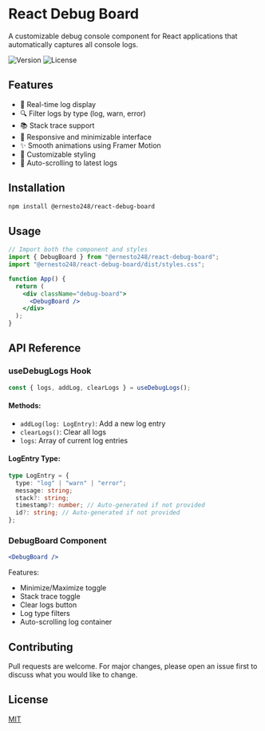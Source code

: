 # React Debug Board

A customizable debug console component for React applications that automatically captures all console logs.

![Version](https://img.shields.io/npm/v/@ernesto248/react-debug-board)
![License](https://img.shields.io/npm/l/@ernesto248/react-debug-board)

## Features

- 🚀 Real-time log display
- 🔍 Filter logs by type (log, warn, error)
- 📚 Stack trace support
- 📱 Responsive and minimizable interface
- ✨ Smooth animations using Framer Motion
- 🎨 Customizable styling
- 🔄 Auto-scrolling to latest logs

## Installation

```bash
npm install @ernesto248/react-debug-board
```

## Usage

```jsx
// Import both the component and styles
import { DebugBoard } from "@ernesto248/react-debug-board";
import "@ernesto248/react-debug-board/dist/styles.css";

function App() {
  return (
    <div className="debug-board">
      <DebugBoard />
    </div>
  );
}
```

## API Reference

### useDebugLogs Hook

```typescript
const { logs, addLog, clearLogs } = useDebugLogs();
```

#### Methods:

- `addLog(log: LogEntry)`: Add a new log entry
- `clearLogs()`: Clear all logs
- `logs`: Array of current log entries

#### LogEntry Type:

```typescript
type LogEntry = {
  type: "log" | "warn" | "error";
  message: string;
  stack?: string;
  timestamp?: number; // Auto-generated if not provided
  id?: string; // Auto-generated if not provided
};
```

### DebugBoard Component

```jsx
<DebugBoard />
```

Features:

- Minimize/Maximize toggle
- Stack trace toggle
- Clear logs button
- Log type filters
- Auto-scrolling log container

## Contributing

Pull requests are welcome. For major changes, please open an issue first to discuss what you would like to change.

## License

[MIT](./LICENSE)
